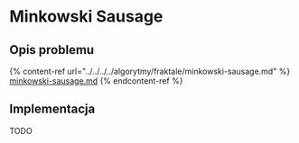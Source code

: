 # Minkowski Sausage

## Opis problemu

{% content-ref url="../../../../algorytmy/fraktale/minkowski-sausage.md" %}
[minkowski-sausage.md](../../../../algorytmy/fraktale/minkowski-sausage.md)
{% endcontent-ref %}

## Implementacja

TODO

